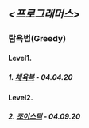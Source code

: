## *<프로그래머스>*  

### 탐욕법(Greedy) 
#### Level1.  

##### 1. [체육복](https://programmers.co.kr/learn/courses/30/lessons/42862?language=java) - 04.04.20    
    
#### Level2.  

##### 2. [조이스틱](https://programmers.co.kr/learn/courses/30/lessons/42860) - 04.09.20  

